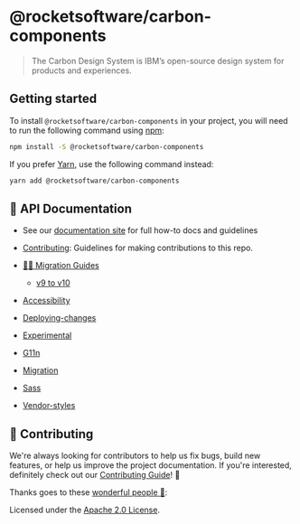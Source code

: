 # @rocketsoftware/carbon-components

> The Carbon Design System is IBM’s open-source design system for products and
> experiences.

## Getting started

To install `@rocketsoftware/carbon-components` in your project, you will need to
run the following command using [npm](https://www.npmjs.com/):

```bash
npm install -S @rocketsoftware/carbon-components
```

If you prefer [Yarn](https://yarnpkg.com/en/), use the following command
instead:

```bash
yarn add @rocketsoftware/carbon-components
```

## 📖 API Documentation

- See our
  [documentation site](https://www.carbondesignsystem.com/get-started/develop/vanilla)
  for full how-to docs and guidelines
- [Contributing](/.github/CONTRIBUTING.md): Guidelines for making contributions
  to this repo.
- [🏃‍♀️ Migration Guides](./docs/migration)
  - [v9 to v10](./docs/migration/migrate-to-10.x.md)

- [Accessibility](./docs/accessibility.md)
- [Deploying-changes](./docs/deploying-changes.md)
- [Experimental](./docs/experimental.md)
- [G11n](./docs/g11n.md)
- [Migration](./docs/migration)
- [Sass](./docs/sass.md)
- [Vendor-styles](./docs/vendor-styles.md)

## 🙌 Contributing

We're always looking for contributors to help us fix bugs, build new features,
or help us improve the project documentation. If you're interested, definitely
check out our [Contributing Guide](/.github/CONTRIBUTING.md)! 👀

Thanks goes to these
[wonderful people :key:](https://github.com/kentcdodds/all-contributors#emoji-key):

Licensed under the [Apache 2.0 License](/LICENSE).
